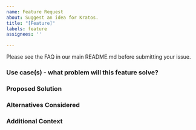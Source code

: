 ```yaml
---
name: Feature Request
about: Suggest an idea for Kratos.
title: "[Feature]"
labels: feature
assignees: ''

---
```


Please see the FAQ in our main README.md before submitting your issue.

### Use case(s) - what problem will this feature solve?

### Proposed Solution

### Alternatives Considered

### Additional Context
